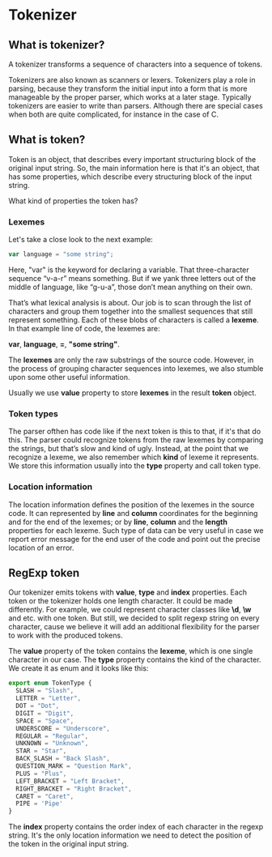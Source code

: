 # Tokenizer

## What is tokenizer?

A tokenizer transforms a sequence of characters into a sequence of tokens.

Tokenizers are also known as scanners or lexers. Tokenizers play a role in parsing, because they transform the initial input into a form that is more manageable by the proper parser, which works at a later stage. Typically tokenizers are easier to write than parsers. Although there are special cases when both are quite complicated, for instance in the case of C.

## What is token?

Token is an object, that describes every important structuring block of the original input string. So, the main information here is that it's an object, that has some properties, which describe every structuring block of the input string.

What kind of properties the token has?

### Lexemes

Let's take a close look to the next example:

```typescript
var language = "some string";
```

Here, "var" is the keyword for declaring a variable. That three-character sequence “v-a-r” means something. But if we yank three letters out of the middle of language, like “g-u-a”, those don’t mean anything on their own.

That’s what lexical analysis is about. Our job is to scan through the list of characters and group them together into the smallest sequences that still represent something. Each of these blobs of characters is called a **lexeme**. In that example line of code, the lexemes are:

**var**, **language**, **=**, **"some string"**.

The **lexemes** are only the raw substrings of the source code. However, in the process of grouping character sequences into lexemes, we also stumble upon some other useful information.

Usually we use **value** property to store **lexemes** in the result **token** object.

### Token types

The parser ofthen has code like if the next token is this to that, if it's that do this.
The parser could recognize tokens from the raw lexemes by comparing the strings, but that’s slow and kind of ugly. Instead, at the point that we recognize a lexeme, we also remember which **kind** of lexeme it represents. We store this information usually into the **type** property and call token type.

### Location information

The location information defines the position of the lexemes in the source code. It can represented by **line** and **column** coordinates for the beginning and for the end of the lexemes; or by **line**, **column** and the **length** properties for each lexeme. Such type of data can be very useful in case we report error message for the end user of the code and point out the precise location of an error.

## RegExp token

Our tokenizer emits tokens with **value**, **type** and **index** properties. Each token or the tokenizer holds one length character. It could be made differently. For example, we could represent character classes like **\d**, **\w** and etc. with one token. But still, we decided to split regexp string on every character, cause we believe it will add an additional flexibility for the parser to work with the produced tokens.

The **value** property of the token contains the **lexeme**, which is one single character in our case.
The **type** property contains the kind of the character. We create it as enum and it looks like this:

```typescript
export enum TokenType {                                                                                               
  SLASH = "Slash",                                                                                                    
  LETTER = "Letter",                                                                                                  
  DOT = "Dot",                                                                                                        
  DIGIT = "Digit",                                                                                                    
  SPACE = "Space",                                                                                                    
  UNDERSCORE = "Underscore",                                                                                          
  REGULAR = "Regular",                                                                                                
  UNKNOWN = "Unknown",                                                                                                
  STAR = "Star",                                                                                                      
  BACK_SLASH = "Back Slash",                                                                                          
  QUESTION_MARK = "Question Mark",                                                                                    
  PLUS = "Plus",                                                                                                      
  LEFT_BRACKET = "Left Bracket",                                                                                      
  RIGHT_BRACKET = "Right Bracket",                                                                                    
  CARET = "Caret",                                                                                                    
  PIPE = 'Pipe'                                                                                                       
}
```
The **index** property contains the order index of each character in the regexp string. It's the only location information we need to detect the position of the token in the original input string.
